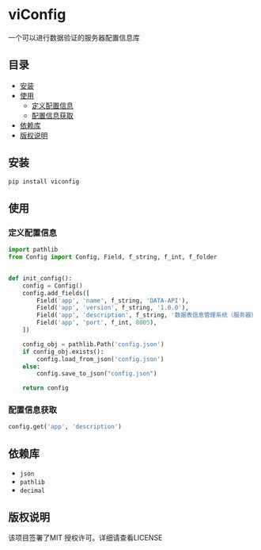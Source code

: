 

# viConfig

一个可以进行数据验证的服务器配置信息库
 
## 目录

- [安装](#安装)
- [使用](#使用)
  - [定义配置信息](#定义配置信息)
  - [配置信息获取](#配置信息获取)
- [依赖库](#依赖库)
- [版权说明](#版权说明)

## 安装

```powershell
pip install viconfig
```

## 使用

### 定义配置信息

```python
import pathlib
from Config import Config, Field, f_string, f_int, f_folder


def init_config():
    config = Config()
    config.add_fields([
        Field('app', 'name', f_string, 'DATA-API'),
        Field('app', 'version', f_string, '1.0.0'),
        Field('app', 'description', f_string, '数据表信息管理系统（服务器）'),
        Field('app', 'port', f_int, 8005),
    ])

    config_obj = pathlib.Path('config.json')
    if config_obj.exists():
        config.load_from_json('config.json')
    else:
        config.save_to_json("config.json")

    return config
```

### 配置信息获取

```python
config.get('app', 'description')
```

## 依赖库

- `json`
- `pathlib`
- `decimal`

## 版权说明

该项目签署了MIT 授权许可。详细请查看LICENSE
